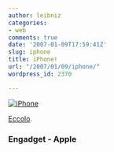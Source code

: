 ```yaml
---
author: leibniz
categories:
- web
comments: true
date: '2007-01-09T17:59:41Z'
slug: iphone
title: iPhone!
url: "/2007/01/09/iphone/"
wordpress_id: 2370

---
```

[![iPhone](http://www.blogsmithmedia.com/www.engadget.com/media/2007/01/dsc_0182.jpg)](http://www.apple.com/iphone/)

[Eccolo](http://www.engadget.com/2007/01/09/the-apple-iphone/).


### Engadget - Apple
